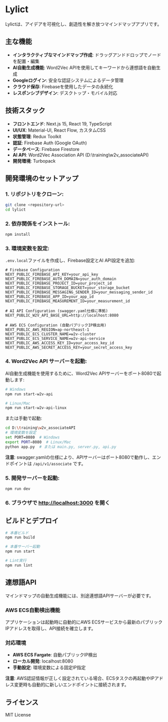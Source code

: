# Lylict

Lylictは、アイデアを可視化し、創造性を解き放つマインドマップアプリです。

## 主な機能

- **インタラクティブなマインドマップ作成**: ドラッグアンドドロップでノードを配置・編集
- **AI自動生成機能**: Word2Vec APIを使用してキーワードから連想語を自動生成
- **Googleログイン**: 安全な認証システムによるデータ管理
- **クラウド保存**: Firebaseを使用したデータの永続化
- **レスポンシブデザイン**: デスクトップ・モバイル対応

## 技術スタック

- **フロントエンド**: Next.js 15, React 19, TypeScript
- **UI/UX**: Material-UI, React Flow, カスタムCSS
- **状態管理**: Redux Toolkit
- **認証**: Firebase Auth (Google OAuth)
- **データベース**: Firebase Firestore
- **AI API**: Word2Vec Association API (D:\training\w2v_associateAPI)
- **開発環境**: Turbopack

## 開発環境のセットアップ

### 1. リポジトリをクローン:
```bash
git clone <repository-url>
cd lylict
```

### 2. 依存関係をインストール:
```bash
npm install
```

### 3. 環境変数を設定:
`.env.local`ファイルを作成し、Firebase設定とAI API設定を追加:
```env
# Firebase Configuration
NEXT_PUBLIC_FIREBASE_API_KEY=your_api_key
NEXT_PUBLIC_FIREBASE_AUTH_DOMAIN=your_auth_domain
NEXT_PUBLIC_FIREBASE_PROJECT_ID=your_project_id
NEXT_PUBLIC_FIREBASE_STORAGE_BUCKET=your_storage_bucket
NEXT_PUBLIC_FIREBASE_MESSAGING_SENDER_ID=your_messaging_sender_id
NEXT_PUBLIC_FIREBASE_APP_ID=your_app_id
NEXT_PUBLIC_FIREBASE_MEASUREMENT_ID=your_measurement_id

# AI API Configuration (swagger.yaml仕様に準拠)
NEXT_PUBLIC_W2V_API_BASE_URL=http://localhost:8080

# AWS ECS Configuration (自動パブリックIP検出用)
NEXT_PUBLIC_AWS_REGION=ap-northeast-1
NEXT_PUBLIC_ECS_CLUSTER_NAME=w2v-cluster
NEXT_PUBLIC_ECS_SERVICE_NAME=w2v-api-service
NEXT_PUBLIC_AWS_ACCESS_KEY_ID=your_access_key_id
NEXT_PUBLIC_AWS_SECRET_ACCESS_KEY=your_secret_access_key
```

### 4. Word2Vec API サーバーを起動:
AI自動生成機能を使用するために、Word2Vec APIサーバーをポート8080で起動します:

```bash
# Windows
npm run start-w2v-api

# Linux/Mac  
npm run start-w2v-api-linux
```

または手動で起動:
```bash
cd D:\training\w2v_associateAPI
# 環境変数を設定
set PORT=8080  # Windows
export PORT=8080  # Linux/Mac
python app.py  # または main.py, server.py, api.py
```

**注意**: swagger.yamlの仕様により、APIサーバーはポート8080で動作し、エンドポイントは `/api/v1/associate` です。

### 5. 開発サーバーを起動:
```bash
npm run dev
```

### 6. ブラウザで [http://localhost:3000](http://localhost:3000) を開く

## ビルドとデプロイ

```bash
# 本番ビルド
npm run build

# 本番サーバー起動
npm run start

# Lint実行
npm run lint
```

## 連想語API

マインドマップの自動生成機能には、別途連想語APIサーバーが必要です。

### AWS ECS自動検出機能
アプリケーションは起動時に自動的にAWS ECSサービスから最新のパブリックIPアドレスを取得し、API接続を確立します。

### 対応環境
- **AWS ECS Fargate**: 自動パブリックIP検出
- **ローカル開発**: localhost:8080
- **手動設定**: 環境変数による固定IP指定

**注意**: AWS認証情報が正しく設定されている場合、ECSタスクの再起動やIPアドレス変更時も自動的に新しいエンドポイントに接続されます。

## ライセンス

MIT License
